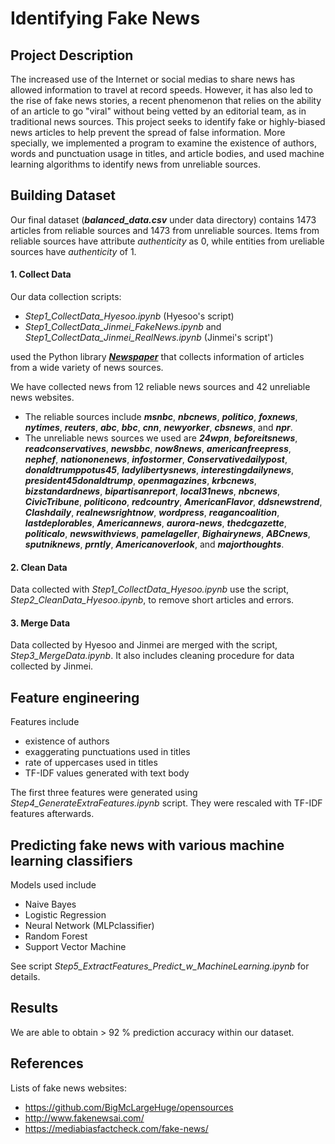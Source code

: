 #  Identifying Fake News


## Project Description

The increased use of the Internet or social medias to share news has allowed information to travel at record speeds. However, it has also led to the rise of fake news stories, a recent phenomenon that relies on the ability of an article to go "viral" without being vetted by an editorial team, as in traditional news sources. This project seeks to identify fake or highly-biased news articles to help prevent the spread of false information. More specially, we implemented a program to examine the existence of authors, words and punctuation usage in titles, and article bodies, and used machine learning algorithms to identify news from unreliable sources. 


## Building Dataset 
Our final dataset (**_balanced_data.csv_** under data directory) contains 1473 articles from reliable sources and 1473 from unreliable sources. Items from reliable sources have attribute _authenticity_ as 0, while entities from ureliable sources have _authenticity_ of 1. 

#### 1. Collect Data
Our data collection scripts:

* _Step1_CollectData_Hyesoo.ipynb_ (Hyesoo's script)
* _Step1_CollectData_Jinmei_FakeNews.ipynb_ and _Step1_CollectData_Jinmei_RealNews.ipynb_ (Jinmei's script')

used the Python library [***Newspaper***](http://newspaper.readthedocs.io/en/latest/) that collects information of articles from a wide variety of news sources. 

We have collected news from 12 reliable news sources and 42 unreliable news websites. 
* The reliable sources include **_msnbc_**, **_nbcnews_**, **_politico_**, **_foxnews_**, **_nytimes_**, **_reuters_**, **_abc_**, **_bbc_**, **_cnn_**, **_newyorker_**, **_cbsnews_**, and **_npr_**.
* The unreliable news sources we used are
**_24wpn_**, **_beforeitsnews_**, **_readconservatives_**, **_newsbbc_**, **_now8news_**, **_americanfreepress_**, **_nephef_**, **_nationonenews_**, **_infostormer_**, **_Conservativedailypost_**, **_donaldtrumppotus45_**, **_ladylibertysnews_**, **_interestingdailynews_**, **_president45donaldtrump_**, **_openmagazines_**, **_krbcnews_**, **_bizstandardnews_**, **_bipartisanreport_**, **_local31news_**, **_nbcnews_**, **_CivicTribune_**, **_politicono_**, **_redcountry_**, **_AmericanFlavor_**, **_ddsnewstrend_**, **_Clashdaily_**, **_realnewsrightnow_**, **_wordpress_**, **_reagancoalition_**, **_lastdeplorables_**, **_Americannews_**, **_aurora-news_**, **_thedcgazette_**, **_politicalo_**, **_newswithviews_**, **_pamelageller_**, **_Bighairynews_**, **_ABCnews_**, **_sputniknews_**, **_prntly_**, **_Americanoverlook_**, and **_majorthoughts_**.

#### 2. Clean Data

Data collected with _Step1_CollectData_Hyesoo.ipynb_ use the script, _Step2_CleanData_Hyesoo.ipynb_, to remove short articles and errors.

#### 3. Merge Data

Data collected by Hyesoo and Jinmei are merged with the script, _Step3_MergeData.ipynb_. It also includes cleaning procedure for data collected by Jinmei.


## Feature engineering

Features include
* existence of authors
* exaggerating punctuations used in titles
* rate of uppercases used in titles
* TF-IDF values generated with text body

The first three features were generated using _Step4_GenerateExtraFeatures.ipynb_ script. They were rescaled with TF-IDF features afterwards.


## Predicting fake news with various machine learning classifiers 
Models used include

* Naive Bayes
* Logistic Regression
* Neural Network (MLPclassifier)
* Random Forest
* Support Vector Machine

See script _Step5_ExtractFeatures_Predict_w_MachineLearning.ipynb_ for details.
## Results
We are able to obtain > 92 % prediction accuracy within our dataset.


## References 
Lists of fake news websites:
* https://github.com/BigMcLargeHuge/opensources
* http://www.fakenewsai.com/
* https://mediabiasfactcheck.com/fake-news/
